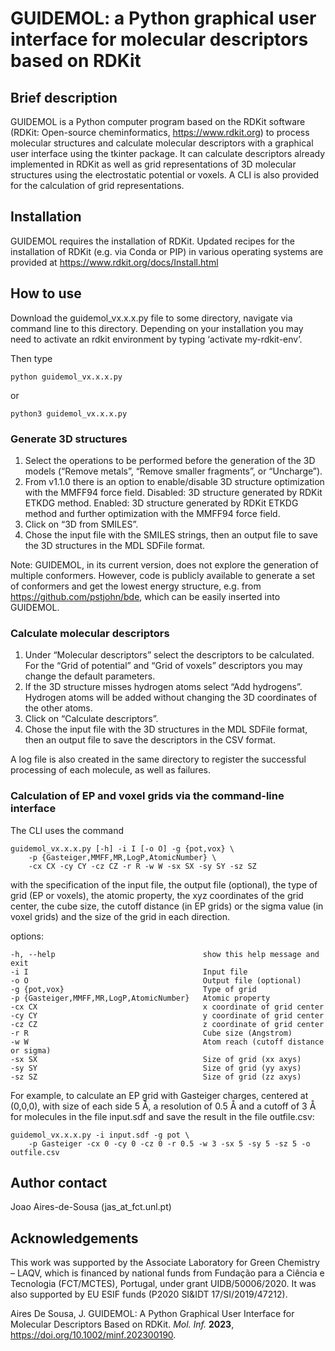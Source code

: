 # GUIDEMOL: a Python graphical user interface for molecular descriptors based on RDKit

## Brief description

GUIDEMOL is a Python computer program based on the RDKit software (RDKit:
Open-source cheminformatics, <https://www.rdkit.org>) to process molecular
structures and calculate molecular descriptors with a graphical user interface
using the tkinter package. It can calculate descriptors already implemented in
RDKit as well as grid representations of 3D molecular structures using the
electrostatic potential or voxels. A CLI is also provided for the calculation
of grid representations.

## Installation

GUIDEMOL requires the installation of RDKit. Updated recipes for the
installation of RDKit (e.g. via Conda or PIP) in various operating systems are
provided at <https://www.rdkit.org/docs/Install.html>

## How to use

Download the guidemol_vx.x.x.py file to some directory, navigate via command
line to this directory.
Depending on your installation you may need to activate an rdkit environment by
typing ‘activate my-rdkit-env’.

Then type

```
python guidemol_vx.x.x.py
```

or

```
python3 guidemol_vx.x.x.py
```

### Generate 3D structures

1. Select the operations to be performed before the generation of the 3D models
   (“Remove metals”, “Remove smaller fragments”, or  “Uncharge”).
1. From v1.1.0 there is an option to enable/disable 3D structure optimization
   with the MMFF94 force field. Disabled: 3D structure generated by RDKit ETKDG
   method. Enabled: 3D structure generated by RDKit ETKDG method and further
   optimization with the MMFF94 force field.
1. Click on “3D from SMILES”.
1. Chose the input file with the SMILES strings, then an output file to save
   the 3D structures in the MDL SDFile format.

Note: GUIDEMOL, in its current version, does not explore the generation of
multiple conformers. However, code is publicly available to generate a set of
conformers and get the lowest energy structure, e.g. from
<https://github.com/pstjohn/bde>, which can be easily inserted into GUIDEMOL.

### Calculate molecular descriptors

1. Under “Molecular descriptors” select the descriptors to be calculated.
   For the “Grid of potential” and “Grid of voxels” descriptors you may
   change the default parameters.
1. If the 3D structure misses hydrogen atoms select “Add hydrogens”.
   Hydrogen atoms will be added without changing the 3D coordinates of the other
   atoms.
1. Click on “Calculate descriptors”.
1. Chose the input file with the 3D structures in the MDL SDFile format, then
   an output file to save the descriptors in the CSV format.

A log file is also created in the same directory to register the successful
processing of each molecule, as well as failures.

### Calculation of EP and voxel grids via the command-line interface

The CLI uses the command

```
guidemol_vx.x.x.py [-h] -i I [-o O] -g {pot,vox} \
    -p {Gasteiger,MMFF,MR,LogP,AtomicNumber} \
    -cx CX -cy CY -cz CZ -r R -w W -sx SX -sy SY -sz SZ
```

with the specification of the input file, the output file (optional), the type
of grid (EP or voxels), the atomic property, the xyz coordinates of the grid
center, the cube size, the cutoff distance (in EP grids) or the sigma value (in
voxel grids) and the size of the grid in each direction.

options:

```
-h, --help                                 show this help message and exit
-i I                                       Input file
-o O                                       Output file (optional)
-g {pot,vox}                               Type of grid
-p {Gasteiger,MMFF,MR,LogP,AtomicNumber}   Atomic property
-cx CX                                     x coordinate of grid center
-cy CY                                     y coordinate of grid center
-cz CZ                                     z coordinate of grid center
-r R                                       Cube size (Angstrom)
-w W                                       Atom reach (cutoff distance or sigma)
-sx SX                                     Size of grid (xx axys)
-sy SY                                     Size of grid (yy axys)
-sz SZ                                     Size of grid (zz axys)
```

For example, to calculate an EP grid with Gasteiger charges, centered at
(0,0,0), with size of each side 5 Å, a resolution of 0.5 Å and a cutoff of
3 Å for molecules in the file input.sdf and save the result in the file
outfile.csv:

```
guidemol_vx.x.x.py -i input.sdf -g pot \
    -p Gasteiger -cx 0 -cy 0 -cz 0 -r 0.5 -w 3 -sx 5 -sy 5 -sz 5 -o outfile.csv
```

## Author contact

Joao Aires-de-Sousa (jas_at_fct.unl.pt)

## Acknowledgements

This work was supported by the Associate Laboratory for Green Chemistry –
LAQV, which is financed by national funds from Fundação para a Ciência e
Tecnologia (FCT/MCTES), Portugal, under grant UIDB/50006/2020. It was also
supported by EU ESIF funds (P2020 SI&IDT 17/SI/2019/47212).

Aires De Sousa, J. GUIDEMOL: A Python Graphical User Interface for Molecular
Descriptors Based on RDKit. *Mol. Inf.* **2023**,
<https://doi.org/10.1002/minf.202300190>.

